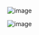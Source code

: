 ![image](https://user-images.githubusercontent.com/35042430/167186528-17a1c689-58da-426f-af18-a45ed98fe5a8.png)

![image](https://user-images.githubusercontent.com/35042430/167432642-aae65699-7c9a-44f9-a121-6b0563ed71d4.png)

